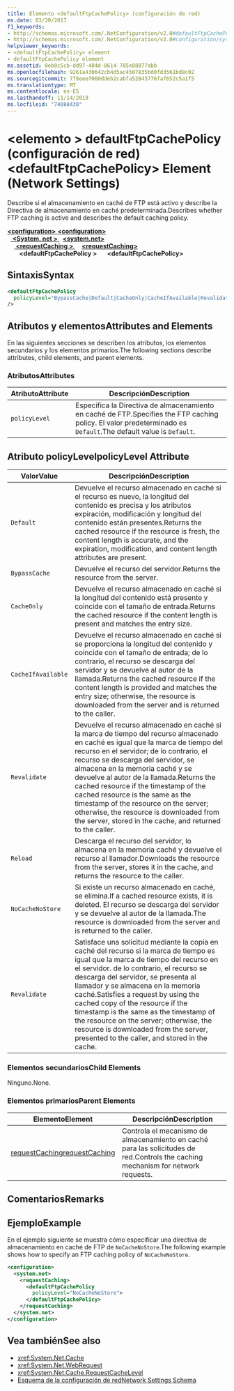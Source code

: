 ```yaml
---
title: Elemento <defaultFtpCachePolicy> (configuración de red)
ms.date: 03/30/2017
f1_keywords:
- http://schemas.microsoft.com/.NetConfiguration/v2.0#defaultFtpCachePolicy
- http://schemas.microsoft.com/.NetConfiguration/v2.0#configuration/system.net/requestCaching/defaultFtpCachePolicy
helpviewer_keywords:
- <defaultFtpCachePolicy> element
- defaultFtpCachePolicy element
ms.assetid: 0eb0c5cb-dd97-484d-8614-785e88877abb
ms.openlocfilehash: 9261a430642cb4d5ac4507835bd0fd3561bd8c02
ms.sourcegitcommit: 7f8eeef060ddeb2cabfa52843776faf652c5a1f5
ms.translationtype: MT
ms.contentlocale: es-ES
ms.lasthandoff: 11/14/2019
ms.locfileid: "74088430"
---
```

# <a name="defaultftpcachepolicy-element-network-settings"></a><span data-ttu-id="7786d-102">\<elemento > defaultFtpCachePolicy (configuración de red)</span><span class="sxs-lookup"><span data-stu-id="7786d-102">\<defaultFtpCachePolicy> Element (Network Settings)</span></span>
<span data-ttu-id="7786d-103">Describe si el almacenamiento en caché de FTP está activo y describe la Directiva de almacenamiento en caché predeterminada.</span><span class="sxs-lookup"><span data-stu-id="7786d-103">Describes whether FTP caching is active and describes the default caching policy.</span></span>  

<span data-ttu-id="7786d-104">[ **\<configuration>** ](../configuration-element.md)</span><span class="sxs-lookup"><span data-stu-id="7786d-104">[**\<configuration>**](../configuration-element.md)</span></span>\
<span data-ttu-id="7786d-105">&nbsp;&nbsp;[ **\<System. net >** ](system-net-element-network-settings.md)</span><span class="sxs-lookup"><span data-stu-id="7786d-105">&nbsp;&nbsp;[**\<system.net>**](system-net-element-network-settings.md)</span></span>\
<span data-ttu-id="7786d-106">&nbsp;&nbsp;&nbsp;&nbsp;[ **\<requestCaching >** ](requestcaching-element-network-settings.md)</span><span class="sxs-lookup"><span data-stu-id="7786d-106">&nbsp;&nbsp;&nbsp;&nbsp;[**\<requestCaching>**](requestcaching-element-network-settings.md)</span></span>\
<span data-ttu-id="7786d-107">&nbsp;&nbsp;&nbsp;&nbsp;&nbsp;&nbsp; **\<defaultFtpCachePolicy >**</span><span class="sxs-lookup"><span data-stu-id="7786d-107">&nbsp;&nbsp;&nbsp;&nbsp;&nbsp;&nbsp;**\<defaultFtpCachePolicy>**</span></span>

## <a name="syntax"></a><span data-ttu-id="7786d-108">Sintaxis</span><span class="sxs-lookup"><span data-stu-id="7786d-108">Syntax</span></span>  
  
```xml  
<defaultFtpCachePolicy  
  policyLevel="BypassCache|Default|CacheOnly|CacheIfAvailable|Revalidate|Reload|NoCacheNoStore|Revalidate"  
/>  
```  
  
## <a name="attributes-and-elements"></a><span data-ttu-id="7786d-109">Atributos y elementos</span><span class="sxs-lookup"><span data-stu-id="7786d-109">Attributes and Elements</span></span>  
 <span data-ttu-id="7786d-110">En las siguientes secciones se describen los atributos, los elementos secundarios y los elementos primarios.</span><span class="sxs-lookup"><span data-stu-id="7786d-110">The following sections describe attributes, child elements, and parent elements.</span></span>  
  
### <a name="attributes"></a><span data-ttu-id="7786d-111">Atributos</span><span class="sxs-lookup"><span data-stu-id="7786d-111">Attributes</span></span>  
  
|<span data-ttu-id="7786d-112">Atributo</span><span class="sxs-lookup"><span data-stu-id="7786d-112">Attribute</span></span>|<span data-ttu-id="7786d-113">Descripción</span><span class="sxs-lookup"><span data-stu-id="7786d-113">Description</span></span>|  
|---------------|-----------------|  
|`policyLevel`|<span data-ttu-id="7786d-114">Especifica la Directiva de almacenamiento en caché de FTP.</span><span class="sxs-lookup"><span data-stu-id="7786d-114">Specifies the FTP caching policy.</span></span> <span data-ttu-id="7786d-115">El valor predeterminado es `Default`.</span><span class="sxs-lookup"><span data-stu-id="7786d-115">The default value is `Default`.</span></span>|  
  
## <a name="policylevel-attribute"></a><span data-ttu-id="7786d-116">Atributo policyLevel</span><span class="sxs-lookup"><span data-stu-id="7786d-116">policyLevel Attribute</span></span>  
  
|<span data-ttu-id="7786d-117">Valor</span><span class="sxs-lookup"><span data-stu-id="7786d-117">Value</span></span>|<span data-ttu-id="7786d-118">Descripción</span><span class="sxs-lookup"><span data-stu-id="7786d-118">Description</span></span>|  
|-----------|-----------------|  
|`Default`|<span data-ttu-id="7786d-119">Devuelve el recurso almacenado en caché si el recurso es nuevo, la longitud del contenido es precisa y los atributos expiración, modificación y longitud del contenido están presentes.</span><span class="sxs-lookup"><span data-stu-id="7786d-119">Returns the cached resource if the resource is fresh, the content length is accurate, and the expiration, modification, and content length attributes are present.</span></span>|  
|`BypassCache`|<span data-ttu-id="7786d-120">Devuelve el recurso del servidor.</span><span class="sxs-lookup"><span data-stu-id="7786d-120">Returns the resource from the server.</span></span>|  
|`CacheOnly`|<span data-ttu-id="7786d-121">Devuelve el recurso almacenado en caché si la longitud del contenido está presente y coincide con el tamaño de entrada.</span><span class="sxs-lookup"><span data-stu-id="7786d-121">Returns the cached resource if the content length is present and matches the entry size.</span></span>|  
|`CacheIfAvailable`|<span data-ttu-id="7786d-122">Devuelve el recurso almacenado en caché si se proporciona la longitud del contenido y coincide con el tamaño de entrada; de lo contrario, el recurso se descarga del servidor y se devuelve al autor de la llamada.</span><span class="sxs-lookup"><span data-stu-id="7786d-122">Returns the cached resource if the content length is provided and matches the entry size; otherwise, the resource is downloaded from the server and is returned to the caller.</span></span>|  
|`Revalidate`|<span data-ttu-id="7786d-123">Devuelve el recurso almacenado en caché si la marca de tiempo del recurso almacenado en caché es igual que la marca de tiempo del recurso en el servidor; de lo contrario, el recurso se descarga del servidor, se almacena en la memoria caché y se devuelve al autor de la llamada.</span><span class="sxs-lookup"><span data-stu-id="7786d-123">Returns the cached resource if the timestamp of the cached resource is the same as the timestamp of the resource on the server; otherwise, the resource is downloaded from the server, stored in the cache, and returned to the caller.</span></span>|  
|`Reload`|<span data-ttu-id="7786d-124">Descarga el recurso del servidor, lo almacena en la memoria caché y devuelve el recurso al llamador.</span><span class="sxs-lookup"><span data-stu-id="7786d-124">Downloads the resource from the server, stores it in the cache, and returns the resource to the caller.</span></span>|  
|`NoCacheNoStore`|<span data-ttu-id="7786d-125">Si existe un recurso almacenado en caché, se elimina.</span><span class="sxs-lookup"><span data-stu-id="7786d-125">If a cached resource exists, it is deleted.</span></span> <span data-ttu-id="7786d-126">El recurso se descarga del servidor y se devuelve al autor de la llamada.</span><span class="sxs-lookup"><span data-stu-id="7786d-126">The resource is downloaded from the server and is returned to the caller.</span></span>|  
|`Revalidate`|<span data-ttu-id="7786d-127">Satisface una solicitud mediante la copia en caché del recurso si la marca de tiempo es igual que la marca de tiempo del recurso en el servidor. de lo contrario, el recurso se descarga del servidor, se presenta al llamador y se almacena en la memoria caché.</span><span class="sxs-lookup"><span data-stu-id="7786d-127">Satisfies a request by using the cached copy of the resource if the timestamp is the same as the timestamp of the resource on the server; otherwise, the resource is downloaded from the server, presented to the caller, and stored in the cache.</span></span>|  
  
### <a name="child-elements"></a><span data-ttu-id="7786d-128">Elementos secundarios</span><span class="sxs-lookup"><span data-stu-id="7786d-128">Child Elements</span></span>  
 <span data-ttu-id="7786d-129">Ninguno.</span><span class="sxs-lookup"><span data-stu-id="7786d-129">None.</span></span>  
  
### <a name="parent-elements"></a><span data-ttu-id="7786d-130">Elementos primarios</span><span class="sxs-lookup"><span data-stu-id="7786d-130">Parent Elements</span></span>  
  
|<span data-ttu-id="7786d-131">Elemento</span><span class="sxs-lookup"><span data-stu-id="7786d-131">Element</span></span>|<span data-ttu-id="7786d-132">Descripción</span><span class="sxs-lookup"><span data-stu-id="7786d-132">Description</span></span>|  
|-------------|-----------------|  
|[<span data-ttu-id="7786d-133">requestCaching</span><span class="sxs-lookup"><span data-stu-id="7786d-133">requestCaching</span></span>](requestcaching-element-network-settings.md)|<span data-ttu-id="7786d-134">Controla el mecanismo de almacenamiento en caché para las solicitudes de red.</span><span class="sxs-lookup"><span data-stu-id="7786d-134">Controls the caching mechanism for network requests.</span></span>|  
  
## <a name="remarks"></a><span data-ttu-id="7786d-135">Comentarios</span><span class="sxs-lookup"><span data-stu-id="7786d-135">Remarks</span></span>  
  
## <a name="example"></a><span data-ttu-id="7786d-136">Ejemplo</span><span class="sxs-lookup"><span data-stu-id="7786d-136">Example</span></span>  
 <span data-ttu-id="7786d-137">En el ejemplo siguiente se muestra cómo especificar una directiva de almacenamiento en caché de FTP de `NoCacheNoStore`.</span><span class="sxs-lookup"><span data-stu-id="7786d-137">The following example shows how to specify an FTP caching policy of `NoCacheNoStore`.</span></span>  
  
```xml  
<configuration>  
  <system.net>  
    <requestCaching>  
      <defaultFtpCachePolicy  
        policyLevel="NoCacheNoStore">  
      </defaultFtpCachePolicy>  
    </requestCaching>  
  </system.net>  
</configuration>  
```  
  
## <a name="see-also"></a><span data-ttu-id="7786d-138">Vea también</span><span class="sxs-lookup"><span data-stu-id="7786d-138">See also</span></span>

- <xref:System.Net.Cache>
- <xref:System.Net.WebRequest>
- <xref:System.Net.Cache.RequestCacheLevel>
- [<span data-ttu-id="7786d-139">Esquema de la configuración de red</span><span class="sxs-lookup"><span data-stu-id="7786d-139">Network Settings Schema</span></span>](index.md)
